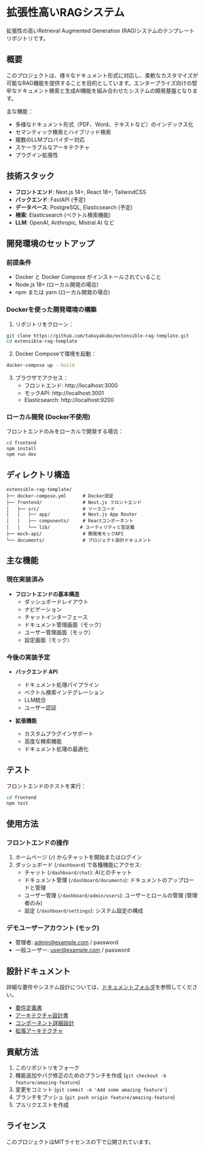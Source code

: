 # 拡張性高いRAGシステム

拡張性の高いRetrieval Augmented Generation (RAG)システムのテンプレートリポジトリです。

## 概要

このプロジェクトは、様々なドキュメント形式に対応し、柔軟なカスタマイズが可能なRAG機能を提供することを目的としています。エンタープライズ向けの堅牢なドキュメント検索と生成AI機能を組み合わせたシステムの開発基盤となります。

主な機能：
- 多様なドキュメント形式（PDF、Word、テキストなど）のインデックス化
- セマンティック検索とハイブリッド検索
- 複数のLLMプロバイダー対応
- スケーラブルなアーキテクチャ
- プラグイン拡張性

## 技術スタック

- **フロントエンド**: Next.js 14+, React 18+, TailwindCSS
- **バックエンド**: FastAPI (予定)
- **データベース**: PostgreSQL, Elasticsearch (予定)
- **検索**: Elasticsearch (ベクトル検索機能)
- **LLM**: OpenAI, Anthropic, Mistral AI など

## 開発環境のセットアップ

### 前提条件

- Docker と Docker Compose がインストールされていること
- Node.js 18+ (ローカル開発の場合)
- npm または yarn (ローカル開発の場合)

### Dockerを使った開発環境の構築

1. リポジトリをクローン：
```bash
git clone https://github.com/takuyakubo/extensible-rag-template.git
cd extensible-rag-template
```

2. Docker Composeで環境を起動：
```bash
docker-compose up --build
```

3. ブラウザでアクセス：
   - フロントエンド: http://localhost:3000
   - モックAPI: http://localhost:3001
   - Elasticsearch: http://localhost:9200

### ローカル開発 (Docker不使用)

フロントエンドのみをローカルで開発する場合：

```bash
cd frontend
npm install
npm run dev
```

## ディレクトリ構造

```
extensible-rag-template/
├── docker-compose.yml      # Docker設定
├── frontend/               # Next.js フロントエンド
│   ├── src/                # ソースコード
│   │   ├── app/            # Next.js App Router
│   │   ├── components/     # Reactコンポーネント
│   │   └── lib/           # ユーティリティと型定義
├── mock-api/               # 開発用モックAPI
└── documents/              # プロジェクト設計ドキュメント
```

## 主な機能

### 現在実装済み

- **フロントエンドの基本構造**
  - ダッシュボードレイアウト
  - ナビゲーション
  - チャットインターフェース
  - ドキュメント管理画面（モック）
  - ユーザー管理画面（モック）
  - 設定画面（モック）

### 今後の実装予定

- **バックエンド API**
  - ドキュメント処理パイプライン
  - ベクトル検索インテグレーション
  - LLM統合
  - ユーザー認証

- **拡張機能**
  - カスタムプラグインサポート
  - 高度な検索機能
  - ドキュメント処理の最適化

## テスト

フロントエンドのテストを実行：

```bash
cd frontend
npm test
```

## 使用方法

### フロントエンドの操作

1. ホームページ (`/`) からチャットを開始またはログイン
2. ダッシュボード (`/dashboard`) で各種機能にアクセス:
   - チャット (`/dashboard/chat`): AIとのチャット
   - ドキュメント管理 (`/dashboard/documents`): ドキュメントのアップロードと管理
   - ユーザー管理 (`/dashboard/admin/users`): ユーザーとロールの管理 (管理者のみ)
   - 設定 (`/dashboard/settings`): システム設定の構成

### デモユーザーアカウント (モック)

- 管理者: admin@example.com / password
- 一般ユーザー: user@example.com / password

## 設計ドキュメント

詳細な要件やシステム設計については、[ドキュメントフォルダ](./documents/)を参照してください。

- [要件定義書](./documents/requirements.md)
- [アーキテクチャ設計書](./documents/architecture.md)
- [コンポーネント詳細設計](./documents/architecture/components.md)
- [拡張アーキテクチャ](./documents/architecture/extension.md)

## 貢献方法

1. このリポジトリをフォーク
2. 機能追加やバグ修正のためのブランチを作成 (`git checkout -b feature/amazing-feature`)
3. 変更をコミット (`git commit -m 'Add some amazing feature'`)
4. ブランチをプッシュ (`git push origin feature/amazing-feature`)
5. プルリクエストを作成

## ライセンス

このプロジェクトはMITライセンスの下で公開されています。